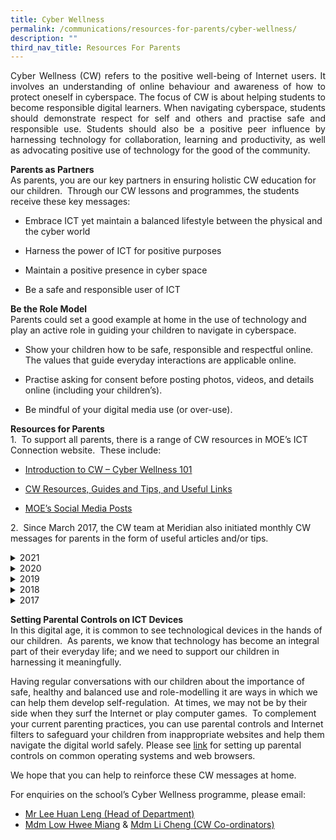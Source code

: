 ```yaml
---
title: Cyber Wellness
permalink: /communications/resources-for-parents/cyber-wellness/
description: ""
third_nav_title: Resources For Parents
---
```

<p align = "justify">Cyber Wellness (CW) refers to the positive well-being of Internet users. It involves an understanding of online behaviour and awareness of how to protect oneself in cyberspace. The focus of CW is about helping students to become responsible digital learners. When navigating cyberspace, students should demonstrate respect for self and others and practise safe and responsible use. Students should also be a positive peer influence by harnessing technology for collaboration, learning and productivity, as well as advocating positive use of technology for the good of the community.</p>

**Parents as Partners**  
As parents, you are our key partners in ensuring holistic CW education for our children.  Through our CW lessons and programmes, the students receive these key messages:

*   Embrace ICT yet maintain a balanced lifestyle between the physical and the cyber world  
    
*   Harness the power of ICT for positive purposes  
    
*   Maintain a positive presence in cyber space  
    
*   Be a safe and responsible user of ICT

**Be the Role Model**<br>
Parents could set a good example at home in the use of technology and play an active role in guiding your children to navigate in cyberspace.

*   Show your children how to be safe, responsible and respectful online. The values that guide everyday interactions are applicable online.  
    
*   Practise asking for consent before posting photos, videos, and details online (including your children’s).  
    
*   Be mindful of your digital media use (or over-use).

**Resources for Parents**<br>
1.  To support all parents, there is a range of CW resources in MOE’s ICT Connection website.  These include:
*   [Introduction to CW – Cyber Wellness 101](https://ictconnection.moe.edu.sg/cyber-wellness/cyber-wellness-101)  
    
*   [CW Resources, Guides and Tips, and Useful Links](https://ictconnection.moe.edu.sg/cyber-wellness/for-parents)  
    
*   [MOE’s Social Media Posts](https://ictconnection.moe.edu.sg/cyber-wellness/for-parents/guides-and-tips/social-media-posts)

2.  Since March 2017, the CW team at Meridian also initiated monthly CW messages for parents in the form of useful articles and/or tips.

<details> <summary>2021</summary> <ul>
  <li>Term 1 2021:  Parental controls. <a href = "/files/Communications/Resources%20for%20Parents/Cyber%20Wellness/Parental%20Control%20Resource_Term1_%202021.pdf">See guide</a></li>
  <li>Term 2 2021: What is cyber bullying?  Why does it matter? <a href = "/files/Communications/Resources%20for%20Parents/Cyber%20Wellness/CW%20Message%20-%20Term%202%202021.pdf">Find out</a></li>
</ul> </details>

<details> <summary>2020</summary> <ul>
  <li>January 2020:  First phone <a href = "https://www.youtube.com/watch?v=2reBGK-1zC4&feature=youtu.be">Watch Video</a></li>
  <li>February 2020:  Safer Internet Day 2020. <a href = "https://www.saferinternetday.org/">Find out</a></li>
	<li>March 2020: Be safe, be smart, be kind. <a href = "https://www.youtube.com/watch?v=gq5S77jZeIc">Watch Video</a></li>
	<li>April 2020:  How do we act when we are on the internet.<a href = "https://www.youtube.com/watch?v=0u6-2aCea-M">Watch Video</a></li>
	<li>Jun 2020:  Cyber wellness tips during home-based learning.<a href = "/files/Communications/Resources%20for%20Parents/Cyber%20Wellness/CW%20for%20HBL.pdf">See Tips</a></li>
<li>July 2020:  How to spot and stop fake news.<a href = "https://www.betterinternet.sg/Resources/Resources-Listing/Fact-checking-tips">Learn how to</a></li>
<li>August 2020:  Parental controls apps.<a href = "https://www.betterinternet.sg/Resources/Resources-Listing/Parents---Parental-control-apps">Learn how to</a></li>
<li>Septeber 2020:  Screen time.<a href = "https://drive.google.com/file/d/1MItQ9I7PIF0s7pGMbfA8Wk2Z9EW4cwYZ/view">Watch Video</a></li>
<li>October 2020:  Think before you share.<a href = "https://www.betterinternet.sg/-/media/Resources/PDFs/Youth-Guides/MLC-FB-MediaSmart--Think-Before-You-Share.pdf">See Guide</a></li>
</ul> </details>


<details> <summary>2019</summary> <ul>
  <li>January 2019:  Setting parental controls on your child's device.<a href = "https://ictconnection.moe.edu.sg/cyber-wellness/for-parents/guides-and-tips/parental-controls">See Tips</a></li>
  <li>February 2019:  Safer Internet Day 2019. <a href = "https://www.saferinternet.org.uk/blog/new-resources-3-18-year-olds-looking-consent-online-safer-internet-day">See Guide</a></li>
	<li>March 2019: Express appropriately online. <a href = "/files/Communications/Resources%20for%20Parents/Cyber%20Wellness/2019%20Connect%20T1%20Parents%20Tipsheet.pdf">See Tips</a></li>
	<li>April 2019:  5 Short clips on falsehoods.<a href = "https://www.youtube.com/watch?v=r3W0iInFJ6E&list=PLeJJPJHVn6KueBFn4u0QH9Q0Jlo1MEMxw">Watch Video</a></li>
	<li>May 2019:  Going safe online.<a href = "https://www.csa.gov.sg/gosafeonline/resources/cyber-tips-4-you-flyer">See Tips</a></li>
<li>July 2019:  How to stay safe on public WiFi.<a href = "https://www.csa.gov.sg/gosafeonline/go-safe-for-me/homeinternetusers/how-to-stay-safe-on-public-wi-fi">Learn how to</a></li>
<li>August 2019:  Be internet awesome.<a href = "https://www.blog.google/technology/families/be-internet-awesome-helping-kids-make-smart-decisions-online/">Find out</a></li>
<li>September 2019:  Copyright laws.<a href = "https://www.youtube.com/watch?v=suMza6Q8J08">Watch Video</a></li>
<li>October 2019:  Internet Quiz.<a href = "https://www.commonsensemedia.org/blog/why-you-probably-shouldnt-take-that-facebook-quiz">See Tips</a></li>
<li>November 2019:  Video games addictions:<a href = "https://www.webmd.com/mental-health/addiction/video-game-addiction#1">Read article</a></li>
</ul> </details>

<details> <summary>2018</summary> <ul>
  <li>February 2018:  How to spot fake news?<a href = "https://www.commonsensemedia.org/videos/helping-kids-spot-fake-news">Watch Video</a></li>
  <li>March 2018:  Be a positive peer influence online. <a href = "https://ictconnection.moe.edu.sg/cyber-wellness/for-parents/guides-and-tips/developing-your-child-to-be-a-positive-peer-influence-online">See Guide</a></li>
	<li>April 2018:  Deal with cyber addiction <a href = "https://www.familiesforlife.sg/discover-an-article/Pages/Dealing-with-Cyber-Addiction.aspx">See Tips</a></li>
	<li>May 2018:  What's the right age for parents to get their kids a cell phone?<a href = "https://www.commonsensemedia.org/cell-phone-parenting/whats-the-right-age-for-parents-to-get-their-kids-a-cell-phone">See article</a></li>
	<li>July 2018:  Back to school 101:  Cyber hygiene for students.<a href = "https://www.infosecurity-magazine.com/blogs/back-to-school-101-cyber-hygiene/">See Guide</a></li>
<li>August 2018:  Teaching kids about copyrights<a href = "https://www.commonsense.org/education/blog/the-right-stuff-teaching-kids-about-copyright?utm_source=tr.im&utm_medium=plus.url.google.com&utm_campaign=tr.im%2F21ZRK&utm_content=link_click">See Link</a></li>
<li>September 2018: The ABC model to build resilience against cyber bullying.<a href = "https://cyberbullying.org/the-abc-model-to-build-resilience-against-cyberbullying?utm_source=tr.im&utm_medium=plus.url.google.com&utm_campaign=tr.im%252F1hqU0&utm_content=link_click">See Model</a></li>
<li>October 2018: Teaching internet safety to children using a fun way.<a href = "https://beinternetawesome.withgoogle.com/en/interland">See Guide</a></li>
<li>November 2018: Keep your child safe on mobile devices.<a href = "https://www.csa.gov.sg/gosafeonline/go-safe-for-me/for-parents/keep-your-child-safe-on-mobile-devices">See Tips</a></li>
</ul> </details>

<details> <summary>2017</summary> <ul>
  <li>March 2017:  Helping students managing cyber bullying.<a href = "https://ictconnection.moe.edu.sg/cyber-wellness/for-parents/guides-and-tips/helping-your-child-manage-cyber-bullying">See tip sheet</a></li>
  <li>April 2017:  8 Digital skills we must teach our children. <a href = "https://www.weforum.org/agenda/2016/06/8-digital-skills-we-must-teach-our-children/">Read article</a></li>
	<li>May 2017:  Suicide Games and Online Media:  What Should Parents Do? <a href = "https://www.schoolbag.edu.sg/story/suicide-games-and-online-media-what-should-parents-do">See Pointers</a></li>
	<li>July 2017: Five Ways to Transform Your Kids’ Screen Time<a href = "http://motto.time.com/4734839/five-ways-to-transform-your-kids-screen-time/?xid=time_socialflow_twitter&utm_source=tr.im&utm_medium=plus.google.com&utm_campaign=tr.im%2F1UbjT&utm_content=link_click">See advice</a></li>
	<li>August 2017:  The disturbing YouTube videos that are tricking children.<a href = "http://www.bbc.com/news/blogs-trending-39381889">Read article</a></li>
<li>September 2017:  A parent’s guide to Snapchat.<a href = "http://www.connectsafely.org/a-parents-guide-to-snapchat/">See Guide</a></li>
<li>October 2017: Fake or Real?<a href = "https://www.schoolbag.edu.sg/story/fake-or-real">Let's find out</a></li>
<li>November 2017:  TV and Video Games in Bedroom: What are the<a href = "https://www.sciencedaily.com/releases/2017/09/170926091550.htm"> effects </a>on school, health and behaviour?</li>
</ul> </details>

**Setting Parental Controls on ICT Devices**<br>
In this digital age, it is common to see technological devices in the hands of our children.  As parents, we know that technology has become an integral part of their everyday life; and we need to support our children in harnessing it meaningfully.

Having regular conversations with our children about the importance of safe, healthy and balanced use and role-modelling it are ways in which we can help them develop self-regulation.  At times, we may not be by their side when they surf the Internet or play computer games.  To complement your current parenting practices, you can use parental controls and Internet filters to safeguard your children from inappropriate websites and help them navigate the digital world safely. Please see <a href = "https://ictconnection.moe.edu.sg/cyber-wellness/for-parents/guides-and-tips/parental-controls">link</a> for setting up parental controls on common operating systems and web browsers.

We hope that you can help to reinforce these CW messages at home.

For enquiries on the school’s Cyber Wellness programme, please email:
<ul>
  <li><a href="mailto:lee_huan_leng@moe.edu.sg">Mr Lee Huan Leng (Head of Department)</a></li>
  <li><a href="mailto:low_hwee_miang_a@moe.edu.sg">Mdm Low Hwee Miang</a> & <a href="mailto:li_cheng@moe.edu.sg">Mdm Li Cheng (CW Co-ordinators)</a></li>
</ul>